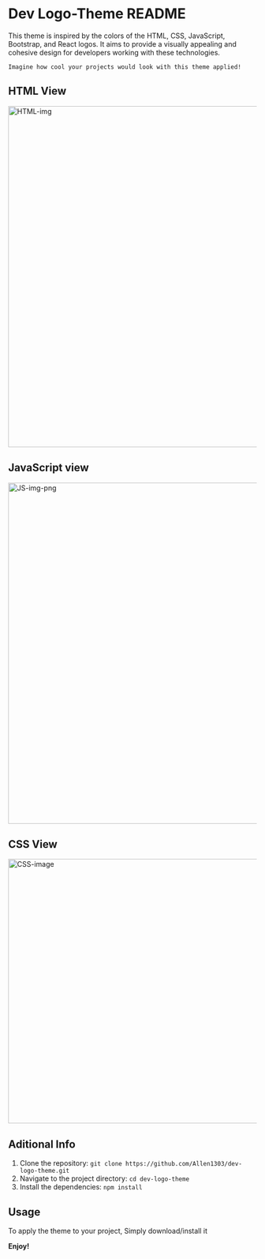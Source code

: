 # Dev Logo-Theme README

This theme is inspired by the colors of the HTML, CSS, JavaScript, Bootstrap, and React logos. It aims to provide a visually appealing and cohesive design for developers working with these technologies.

`Imagine how cool your projects would look with this theme applied!`

## HTML View

<img width="690" alt="HTML-img" src="https://github.com/Allen1303/dev-logo-theme/assets/132642677/9b6cfaa3-f2a5-4038-b534-cfe5d9c5e068">

## JavaScript view
<img width="690" alt="JS-img-png" src="https://github.com/Allen1303/dev-logo-theme/assets/132642677/e3e9b090-bc70-4e61-8a54-fe5eb8c0b182">


## CSS View
<img width="535" alt="CSS-image" src="https://github.com/Allen1303/dev-logo-theme/assets/132642677/7ff30390-3ded-4d92-89f2-98ae006de4da">




## Aditional Info

1. Clone the repository: `git clone https://github.com/Allen1303/dev-logo-theme.git`
2. Navigate to the project directory: `cd dev-logo-theme`
3. Install the dependencies: `npm install`

## Usage

To apply the theme to your project, Simply download/install it



**Enjoy!**
